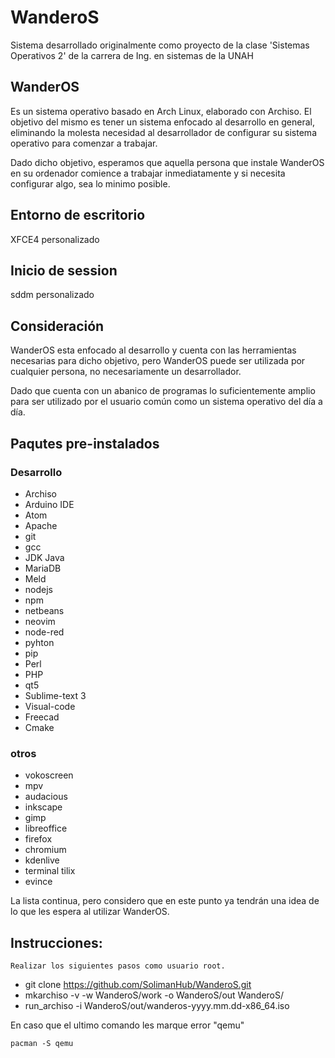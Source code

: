 # WanderoS

Sistema desarrollado originalmente como proyecto de la clase 'Sistemas Operativos 2' de la carrera de Ing. en sistemas de la UNAH

## WanderOS

Es un sistema operativo basado en Arch Linux, elaborado con Archiso.
El objetivo del mismo es tener un sistema enfocado al desarrollo en general, eliminando la molesta necesidad al desarrollador de configurar su sistema operativo para comenzar a trabajar.

Dado dicho objetivo, esperamos que aquella persona que instale WanderOS en su ordenador comience a trabajar inmediatamente y si necesita configurar algo, sea lo minimo posible. 

## Entorno de escritorio
XFCE4 personalizado

## Inicio de session
sddm personalizado

## Consideración
WanderOS esta enfocado al desarrollo y cuenta con las herramientas necesarias para 
dicho objetivo, pero WanderOS puede ser utilizada por cualquier persona, no 
necesariamente un desarrollador.

Dado que cuenta con un abanico de programas lo suficientemente amplio para ser utilizado por el usuario común como un sistema operativo del día a día.

## Paqutes pre-instalados

### Desarrollo

* Archiso
* Arduino IDE
* Atom
* Apache
* git
* gcc
* JDK Java
* MariaDB
* Meld
* nodejs
* npm
* netbeans
* neovim
* node-red
* pyhton
* pip
* Perl
* PHP
* qt5
* Sublime-text 3
* Visual-code
* Freecad
* Cmake

### otros

* vokoscreen
* mpv
* audacious
* inkscape
* gimp
* libreoffice
* firefox
* chromium
* kdenlive
* terminal tilix
* evince

La lista continua, pero considero que en este punto ya tendrán una idea de lo que les espera al utilizar WanderOS.

## Instrucciones:

    Realizar los siguientes pasos como usuario root.

* git clone https://github.com/SolimanHub/WanderoS.git
* mkarchiso -v -w WanderoS/work -o WanderoS/out WanderoS/
* run_archiso -i WanderoS/out/wanderos-yyyy.mm.dd-x86_64.iso



En caso que el ultimo comando les marque error "qemu"

`pacman -S qemu`

